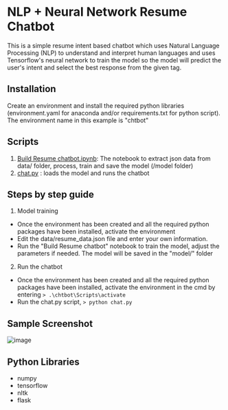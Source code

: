 # NLP + Neural Network Resume Chatbot

This is a simple resume intent based chatbot which uses Natural Language Processing (NLP) to understand and interpret human languages and uses Tensorflow's neural network to train the model so the model will predict the user's intent and select the best response from the given tag.

## Installation
Create an environment and install the required python libraries (environment.yaml for anaconda and/or requirements.txt for python script). The environment name in this example is "chtbot"


## Scripts

1. [Build Resume chatbot.ipynb](https://github.com/yvien226/Useful-Python-Scripts/blob/master/NLP/Resume%20Chatbot/Build%20Resume%20chatbot.ipynb): The notebook to extract json data from data/ folder, process, train and save the model (/model folder)
2. [chat.py](https://github.com/yvien226/Useful-Python-Scripts/blob/master/NLP/Resume%20Chatbot/chat.py) : loads the model and runs the chatbot

## Steps by step guide
1. Model training
  - Once the environment has been created and all the required python packages have been installed, activate the environment
  - Edit the data/resume_data.json file and enter your own information.
  - Run the "Build Resume chatbot" notebook to train the model, adjust the parameters if needed. The model will be saved in the "model/" folder
2. Run the chatbot
  - Once the environment has been created and all the required python packages have been installed, activate the environment in the cmd by entering `> .\chtbot\Scripts\activate`
  - Run the chat.py script, `> python chat.py`

## Sample Screenshot
![image](https://github.com/yvien226/Useful-Python-Scripts/blob/master/NLP/Resume%20Chatbot/sample_chat.png)

## Python Libraries
- numpy
- tensorflow
- nltk
- flask


